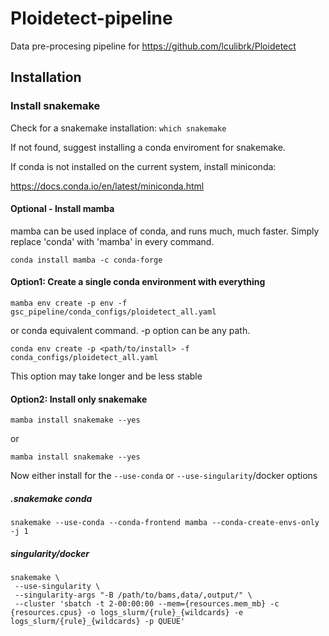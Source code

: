# Ploidetect-pipeline

Data pre-procesing pipeline for https://github.com/lculibrk/Ploidetect

## Installation

### Install snakemake

Check for a snakemake installation: `which snakemake`

If not found, suggest installing a conda enviroment for snakemake.

If conda is not installed on the current system, install miniconda:

https://docs.conda.io/en/latest/miniconda.html

#### Optional - Install mamba

mamba can be used inplace of conda, and runs much, much faster.
Simply replace 'conda' with 'mamba' in every command.

```
conda install mamba -c conda-forge
```

#### Option1: Create a single conda environment with everything

```
mamba env create -p env -f gsc_pipeline/conda_configs/ploidetect_all.yaml
```
or conda equivalent command.  -p option can be any path.
```
conda env create -p <path/to/install> -f conda_configs/ploidetect_all.yaml
```
This option may take longer and be less stable

#### Option2: Install only snakemake

```
mamba install snakemake --yes
```
or
```
mamba install snakemake --yes
```

Now either install for the `--use-conda` or `--use-singularity`/docker options

##### .snakemake conda

```
snakemake --use-conda --conda-frontend mamba --conda-create-envs-only -j 1
```

##### singularity/docker

```
snakemake \
 --use-singularity \
 --singularity-args "-B /path/to/bams,data/,output/" \
 --cluster 'sbatch -t 2-00:00:00 --mem={resources.mem_mb} -c {resources.cpus} -o logs_slurm/{rule}_{wildcards} -e logs_slurm/{rule}_{wildcards} -p QUEUE'
```
